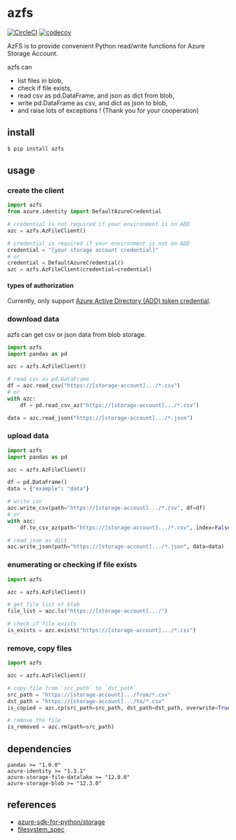 # azfs

[![CircleCI](https://circleci.com/gh/gsy0911/azfs.svg?style=svg&circle-token=ccd8e1ece489b247bcaac84861ae725b0f89a605)](https://circleci.com/gh/gsy0911/azfs)
[![codecov](https://codecov.io/gh/gsy0911/azfs/branch/master/graph/badge.svg)](https://codecov.io/gh/gsy0911/azfs)

AzFS is to provide convenient Python read/write functions for Azure Storage Account.

azfs can

* list files in blob,
* check if file exists,
* read csv as pd.DataFrame, and json as dict from blob,
* write pd.DataFrame as csv, and dict as json to blob,
* and raise lots of exceptions ! (Thank you for your cooperation)

## install

```bash
$ pip install azfs
```

## usage

### create the client

```python
import azfs
from azure.identity import DefaultAzureCredential

# credential is not required if your environment is on ADD
azc = azfs.AzFileClient()

# credential is required if your environment is not on ADD
credential = "[your storage account credential]"
# or
credential = DefaultAzureCredential()
azc = azfs.AzFileClient(credential=credential)

```

#### types of authorization

Currently, only support [Azure Active Directory (ADD) token credential](https://docs.microsoft.com/azure/storage/common/storage-auth-aad).


### download data

azfs can get csv or json data from blob storage.

```python
import azfs
import pandas as pd

azc = azfs.AzFileClient()

# read csv as pd.DataFrame
df = azc.read_csv("https://[storage-account].../*.csv")
# or
with azc:
    df = pd.read_csv_az("https://[storage-account].../*.csv")

data = azc.read_json("https://[storage-account].../*.json")
```

### upload data

```python
import azfs
import pandas as pd

azc = azfs.AzFileClient()

df = pd.DataFrame()
data = {"example": "data"}

# write csv
azc.write_csv(path="https://[storage-account].../*.csv", df=df)
# or
with azc:
    df.to_csv_az(path="https://[storage-account].../*.csv", index=False)

# read json as dict
azc.write_json(path="https://[storage-account].../*.json", data=data)
```

### enumerating or checking if file exists

```python
import azfs

azc = azfs.AzFileClient()

# get file list of blob
file_list = azc.ls("https://[storage-account].../")

# check if file exists
is_exists = azc.exists("https://[storage-account].../*.csv")
```

### remove, copy files

```python
import azfs

azc = azfs.AzFileClient()

# copy file from `src_path` to `dst_path`
src_path = "https://[storage-account].../from/*.csv"
dst_path = "https://[storage-account].../to/*.csv"
is_copied = azc.cp(src_path=src_path, dst_path=dst_path, overwrite=True)

# remove the file
is_removed = azc.rm(path=src_path)
```


## dependencies

```
pandas >= "1.0.0"
azure-identity >= "1.3.1"
azure-storage-file-datalake >= "12.0.0"
azure-storage-blob >= "12.3.0"
```

## references

* [azure-sdk-for-python/storage](https://github.com/Azure/azure-sdk-for-python/tree/master/sdk/storage)
* [filesystem_spec](https://github.com/intake/filesystem_spec)